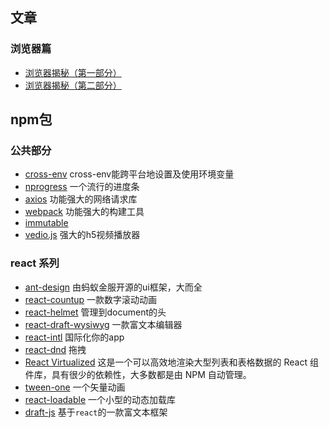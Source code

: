 

## 文章

### 浏览器篇

- [浏览器揭秘（第一部分）](https://juejin.im/post/5b9b0932e51d450e9059c16a)
- [浏览器揭秘（第二部分）](https://juejin.im/post/5bc293cf6fb9a05ce95c8468)

## npm包

### 公共部分

- [cross-env](https://github.com/kentcdodds/cross-env) cross-env能跨平台地设置及使用环境变量
- [nprogress](https://github.com/rstacruz/nprogress)  一个流行的进度条
- [axios](https://github.com/axios/axios) 功能强大的网络请求库
- [webpack](https://github.com/webpack/webpack) 功能强大的构建工具
- [immutable](https://github.com/facebook/immutable-js) 
- [vedio.js](https://github.com/videojs/video.js) 强大的h5视频播放器

### react 系列

- [ant-design](https://github.com/ant-design/ant-design)  由蚂蚁金服开源的ui框架，大而全
- [react-countup](https://github.com/glennreyes/react-countup)  一款数字滚动动画
- [react-helmet](https://github.com/nfl/react-helmet) 管理到document的头
- [react-draft-wysiwyg](https://github.com/jpuri/react-draft-wysiwyg) 一款富文本编辑器
- [react-intl](https://github.com/yahoo/react-intl) 国际化你的app
- [react-dnd](https://github.com/react-dnd/react-dnd) 拖拽
- [React Virtualized](https://github.com/bvaughn/react-virtualized) 这是一个可以高效地渲染大型列表和表格数据的 React 组件库，具有很少的依赖性，大多数都是由 NPM 自动管理。
- [tween-one](https://github.com/react-component/tween-one) 一个矢量动画
- [react-loadable](https://github.com/jamiebuilds/react-loadable) 一个小型的动态加载库
- [draft-js](https://github.com/facebook/draft-js) 基于`react`的一款富文本框架
